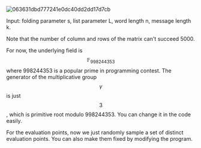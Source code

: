 ![063631dbd777241e0dc40dd2dd17d7cb](https://github.com/user-attachments/assets/896eea04-afe5-4667-bc7d-b83018e0c754)


Input: folding parameter s, list parameter L, word length n, message length k.

Note that the number of column and rows of the matrix can't succeed 5000.

For now, the underlying field is $$\mathbb{F}_{998244353}$$ where 998244353 is a popular prime in programming contest. The generator of the multiplicative group $$\gamma$$ is just $$3$$, which is primitive root modulo 998244353. You can change it in the code easily.

For the evaluation points, now we just randomly sample a set of distinct evaluation points. You can also make them fixed by modifying the program.
